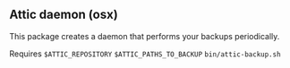 ## Attic daemon (osx)

This package creates a daemon that performs your backups periodically.

Requires `$ATTIC_REPOSITORY` `$ATTIC_PATHS_TO_BACKUP` `bin/attic-backup.sh`
